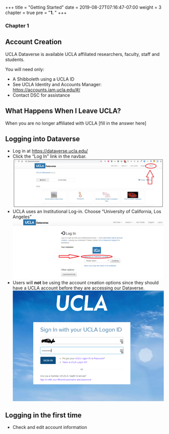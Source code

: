 +++
title = "Getting Started"
date = 2019-08-27T07:16:47-07:00
weight = 3
chapter = true
pre = "<b>1. </b>"
+++

### Chapter 1

## Account Creation  

UCLA Dataverse is available UCLA affiliated researchers, faculty, staff and students.  

You will need only:
- A Shibboleth using a UCLA ID
- See UCLA Identity and Accounts Manager:  https://accounts.iam.ucla.edu/#/
- Contact DSC for assistance

## What Happens When I Leave UCLA?
When you are no longer affiliated with UCLA [fill in the answer here]


## Logging into Dataverse
- Log in at https://dataverse.ucla.edu/
- Click the “Log In” link in the navbar.
![Dataverse Login screen](images/dataverse_login1b.jpg "Dataverse Login")
- UCLA uses an Institutional Log-in. Choose “University of California, Los Angeles”  
![Dataverse Login screen](images/dataverse_login2b.png "Dataverse Login")
- Users will __not__ be using the account creation options since they should have a UCLA account before they are accessing our Dataverse.
![Dataverse Login screen](images/dataverse_login3b.png "Dataverse Login")
## Logging in the first time  
- Check and edit account information  
